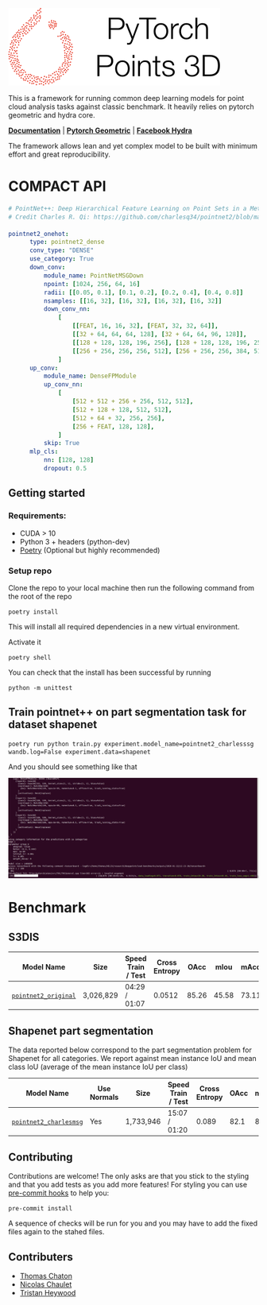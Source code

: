 ![Project Logo](/docs/logo.png)

This is a framework for running common deep learning models for point cloud analysis tasks against classic benchmark. It heavily relies on pytorch geometric and hydra core.

**[Documentation](https://deeppointcloud-benchmarks.readthedocs.io/en/latest/)** | **[Pytorch Geometric](https://pytorch-geometric.readthedocs.io/en/latest/notes/resources.html)** | **[Facebook Hydra](https://hydra.cc/)**

The framework allows lean and yet complex model to be built with minimum effort and great reproducibility.

# COMPACT API
```yaml
# PointNet++: Deep Hierarchical Feature Learning on Point Sets in a Metric Space (https://arxiv.org/abs/1706.02413)
# Credit Charles R. Qi: https://github.com/charlesq34/pointnet2/blob/master/models/pointnet2_part_seg_msg_one_hot.py

pointnet2_onehot:
      type: pointnet2_dense
      conv_type: "DENSE"
      use_category: True
      down_conv:
          module_name: PointNetMSGDown
          npoint: [1024, 256, 64, 16]
          radii: [[0.05, 0.1], [0.1, 0.2], [0.2, 0.4], [0.4, 0.8]]
          nsamples: [[16, 32], [16, 32], [16, 32], [16, 32]]
          down_conv_nn:
              [
                  [[FEAT, 16, 16, 32], [FEAT, 32, 32, 64]],
                  [[32 + 64, 64, 64, 128], [32 + 64, 64, 96, 128]],
                  [[128 + 128, 128, 196, 256], [128 + 128, 128, 196, 256]],
                  [[256 + 256, 256, 256, 512], [256 + 256, 256, 384, 512]],
              ]
      up_conv:
          module_name: DenseFPModule
          up_conv_nn:
              [
                  [512 + 512 + 256 + 256, 512, 512],
                  [512 + 128 + 128, 512, 512],
                  [512 + 64 + 32, 256, 256],
                  [256 + FEAT, 128, 128],
              ]
          skip: True
      mlp_cls:
          nn: [128, 128]
          dropout: 0.5
```

## Getting started
### Requirements:
* CUDA > 10
* Python 3 + headers (python-dev)
* [Poetry](https://poetry.eustace.io/) (Optional but highly recommended)

### Setup repo
Clone the repo to your local machine then run the following command from the root of the repo
```
poetry install
```
This will install all required dependencies in a new virtual environment.

Activate it
```
poetry shell
```
You can check that the install has been successful by running
```
python -m unittest
```

## Train pointnet++ on part segmentation task for dataset shapenet
```
poetry run python train.py experiment.model_name=pointnet2_charlesssg wandb.log=False experiment.data=shapenet
```
And you should see something like that

![logging](/docs/imgs/logging.png)

# Benchmark
## S3DIS


| Model Name | Size | Speed Train / Test | Cross Entropy | OAcc | mIou | mAcc |
| ------------- | ------------- | ------------- | ------------- | ------------- | ------------- | ------------- |
| [```pointnet2_original```](/benchmark/s3dis_fold5/Pointnet2_original.md)|3,026,829<!-- .element: style="text-align:center;" -->|04:29 / 01:07<!-- .element: style="text-align:center;" -->|0.0512<!-- .element: style="text-align:center;" -->|85.26<!-- .element: style="text-align:center;" -->|45.58<!-- .element: style="text-align:center;" -->|73.11 <!-- .element: style="text-align:center;" -->|


## Shapenet part segmentation
The data reported below correspond to the part segmentation problem for Shapenet for all categories. We report against mean instance IoU and mean class IoU (average of the mean instance IoU per class)

| Model Name | Use Normals | Size | Speed Train / Test | Cross Entropy | OAcc | mIou |
| ------------- | ------------- | ------------- | ------------- | ------------- | ------------- | ------------- |
| [```pointnet2_charlesmsg```](/benchmark/s3dis_fold5/Pointnet2_original.md) | Yes<!-- .element: style="text-align:center;" --> | 1,733,946<!-- .element: style="text-align:center;" --> | 15:07 / 01:20<!-- .element: style="text-align:center;" --> | 0.089 | 82.1<!-- .element: style="text-align:center;" --> | 85.1<!-- .element: style="text-align:center;" --> |

## Contributing
Contributions are welcome! The only asks are that you stick to the styling and that you add tests as you add more features!
For styling you can use [pre-commit hooks](https://ljvmiranda921.github.io/notebook/2018/06/21/precommits-using-black-and-flake8/) to help you:
```
pre-commit install
```
A sequence of checks will be run for you and you may have to add the fixed files again to the stahed files.

## Contributers
- [Thomas Chaton](https://github.com/tchaton)
- [Nicolas Chaulet](https://github.com/nicolas-chaulet)
- [Tristan Heywood](https://github.com/tristanheywood)
